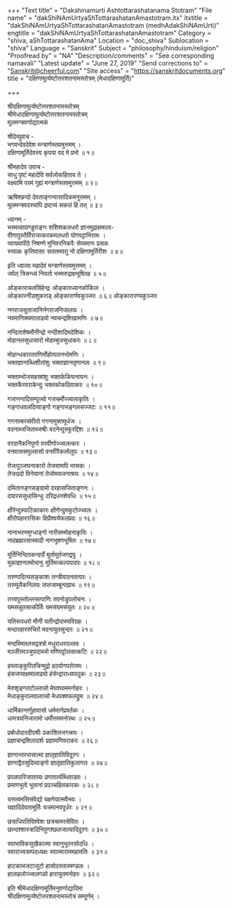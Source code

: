 +++
"Text title" = "Dakshinamurti Ashtottarashatanama Stotram"
"File name" = "dakShiNAmUrtyaShTottarashatanAmastotram.itx"
itxtitle = "dakShiNAmUrtyaShTottarashatanAmastotram (medhAdakShiNAmUrti)"
engtitle = "dakShiNAmUrtyaShTottarashatanAmastotram"
Category = "shiva, aShTottarashatanAma"
Location = "doc_shiva"
Sublocation = "shiva"
Language = "Sanskrit"
Subject = "philosophy/hinduism/religion"
"Proofread by" = "NA"
"Description/comments" = "See corresponding namavali"
"Latest update" = "June 27, 2019"
"Send corrections to" = "Sanskrit@cheerful.com"
"Site access" = "https://sanskritdocuments.org"
title = "दक्षिणामूर्त्यष्टोत्तरशतनामस्तोत्रम् (मेधादक्षिणामूर्ति)"

+++
  
 श्रीदक्षिणामूर्त्यष्टोत्तरशतनामस्तोत्रम्   
श्रीमेधादक्षिणामूर्त्यष्टोत्तरशतनामस्तोत्रम्  
मूलमन्त्रवर्णाद्यात्मकं  
  
श्रीदेव्युवाच -  
भगवन्देवदेवेश मन्त्रार्णस्तवमुत्तमम् ।  
दक्षिणामूर्तिदेवस्य कृपया वद मे प्रभो ॥ १॥  
  
श्रीमहादेव उवाच -  
साधु पृष्टं महादेवि सर्वलोकहिताय ते ।  
वक्ष्यामि परमं गुह्यं मन्त्रार्णस्तवमुत्तमम् ॥ २॥  
  
ऋषिश्छन्दो देवताङ्गन्यासादिकमनुत्तमम् ।  
मूलमन्त्रवदस्यापि द्रष्टव्यं सकलं हि तत् ॥ ३॥  
  
ध्यानम् -  
भस्मव्यापाण्डुराङ्गः शशिशकलधरो ज्ञानमुद्राक्षमाला-  
     वीणापुस्तैर्विराजत्करकमलधरो योगपट्टाभिरामः ।  
व्याख्यापीठे निषण्णे मुनिवरनिकरैः सेव्यमानः प्रसन्नः  
     स्व्याळः कृत्तिवासाः सततमवतु नो दक्षिणामूर्तिरीशः ॥ ४॥  
  
इति ध्यात्वा महादेवं मन्त्रार्णस्तवमुत्तमम् ।  
जपेत् त्रिसन्ध्यं नियतो भस्मरुद्राक्षभूषितह ॥ ५॥  
  
ओङ्काराचलसिंहेन्द्रः ओङ्कारध्यानकोकिलः ।  
ओङ्कारनीडशुकराड् ओङ्कारार्णवकुञ्जरः ॥ ६॥ ओङ्कारारण्यकुञ्जरः  
  
नगराजसुताजानिर्नगराजनिजालयः ।  
नवमाणिक्यमालाढ्यो नवचन्द्रशिखामणिः ॥ ७॥  
  
नन्दिताशेषमौनीन्द्रो नन्दीशादिमदेशिकः ।  
मोहानलसुधासारो मोहाम्बुजसुधाकरः ॥ ८॥  
  
मोहान्धकारतरणिर्मोहोत्पलनभोमणिः ।  
भक्तज्ञानाब्धिशीतांशुः भक्ताज्ञानतृणानलः ॥ ९॥  
  
भक्ताम्भोजसहस्रांशुः भक्तकेकिघनाघनः ।  
भक्तकैरवराकेन्दुः भक्तकोकदिवाकरः ॥ १०॥  
  
गजाननादिसम्पूज्यो गजचर्मोज्ज्वलाकृतिः ।  
गङ्गाधवलदिव्याङ्गो गङ्गाभङ्गलसज्जटः ॥ ११॥  
  
गगनाम्बरसंवीतो गगनामुक्तमूर्धजः ।  
वदनाब्जजिताब्जश्रीः वदनेन्दुस्फुरद्दिशः ॥ १२॥  
  
वरदानैकनिपुणो वरवीणोज्ज्वलत्करः ।  
वनवाससमुल्लासो वनवीरैकलोलुपः ॥ १३॥  
  
तेजःपुञ्जघनाकारो तेजसामपि भासकः ।  
तेजःप्रदो विनेयानां तेजोमयजनाश्रयः ॥ १४॥  
  
दमितानङ्गसङ्ग्रामो दरहासजिताङ्गनः ।  
दयारससुधासिन्धुः दरिद्रधनशेवधिः ॥ १५॥  
  
क्षीरेन्दुस्फटिकाकारः क्षीणेन्दुमकुटोज्ज्वलः ।  
क्षीरोपहाररसिकः क्षिप्रैश्वर्यफलप्रदः ॥ १६॥  
  
नानाभरणमुग्धाङ्गो नारीसम्मोहनाकृतिः ।  
नादब्रह्मरसास्वादी नागभूषणभूषितः ॥ १७॥  
  
मूर्तिनिन्दितकन्दर्पो मूर्तामूर्तजगद्वपुः ।  
मूकाज्ञानतमोभानुः मूर्तिमत्कल्पपादपः ॥ १८॥  
  
तरुणादित्यसङ्काशः तन्त्रीवादनतत्परः ।  
तरुमूलैकनिलयः तप्तजाम्बूनदप्रभः ॥ १९॥  
  
तत्त्वपुस्तोल्लसत्पाणिः तपनोडुपलोचनः ।  
यमसन्नुतसत्कीर्तिः यमसंयमसंयुतः ॥ २०॥  
  
यतिरूपधरो मौनी यतीन्द्रोपास्यविग्रहः ।  
मन्दारहाररुचिरो मदनायुतसुन्दरः ॥ २१॥  
  
मन्दस्मितलसद्वक्त्रो मधुराधरपल्लवः ।  
मञ्जीरमञ्जुपादाब्जो मणिपट्टोलसत्कटिः ॥ २२॥  
  
हस्ताङ्कुरितचिन्मुद्रो हठयोगपरोत्तमः ।  
हंसजप्याक्षमालाढ्यो हंसेन्द्राराध्यपादुकः ॥ २३॥  
  
मेरुशृङ्गतटोल्लासो मेघश्याममनोहरः ।  
मेधाङ्कुरालवालाग्र्यो मेधपक्वफलद्रुमः ॥ २४॥  
  
धार्मिकान्तर्गुहावासो धर्ममार्गप्रवर्तकः ।  
धामत्रयनिजारामो धर्मोत्तममनोरथः ॥ २५॥  
  
प्रबोधोदारदीपश्रीः प्रकाशितजगत्त्रयः ।  
प्रज्ञाचन्द्रशिलादर्शः प्रज्ञामणिवराकरः ॥ २६॥  
  
ज्ञानान्तरभासात्मा ज्ञातृज्ञातिविदूरगः ।  
ज्ञानाद्वैतसुदिव्याङ्गो ज्ञातृज्ञातिकुलागतः ॥ २७॥  
  
प्रपन्नपारिजाताग्र्यः प्रणतार्त्यब्धिवाडवः ।  
प्रमाणभूतो भूतानां प्रपञ्चहितकारकः ॥ २८॥  
  
यत्तत्वमसिसंवेद्यो यक्षगेयात्मवैभवः ।  
यज्ञादिदेवतामूर्तिः यजमानवपुर्धरः ॥ २९॥  
  
छत्राधिपतिविश्वेशः छत्रचामरसेवितः ।  
छान्दश्शास्त्रादिनिपुणश्छलजात्यादिदूरगः ॥ ३०॥  
  
स्वाभाविकसुखैकात्मा स्वानुभूतरसोदधिः ।  
स्वाराज्यसम्पदध्यक्षः स्वात्माराममहामतिः ॥ ३१॥  
  
हाटकाभजटाजूटो हासोदस्तारमण्डलः ।  
हालाहलोज्ज्वलगळो हारायुतमनोहरः ॥ ३२॥  
  
इति श्रीमेधादक्षिणामूर्तिमनुवर्णाद्यादिमा  
    श्रीदक्षिणामूर्त्यष्टोत्तरशतनामस्तोत्रं सम्पूर्णम् ।  
  
  
